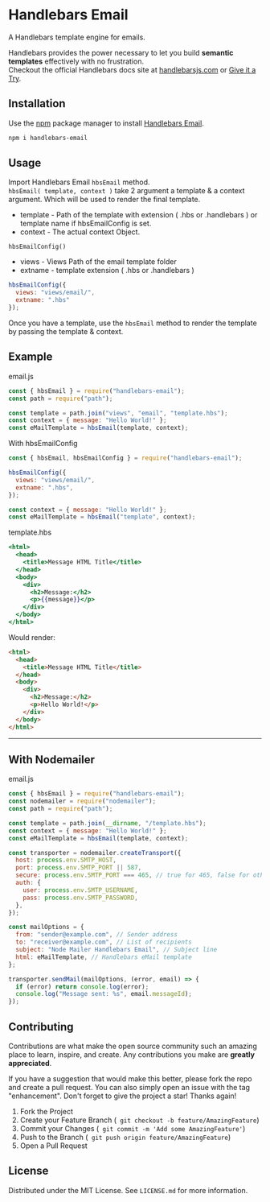 # Handlebars Email

A Handlebars template engine for emails.

Handlebars provides the power necessary to let you build **semantic templates** effectively with no frustration.  
Checkout the official Handlebars docs site at [handlebarsjs.com](https://handlebarsjs.com) or [Give it a Try](https://handlebarsjs.com/playground.html).

## Installation

Use the [npm](https://docs.npmjs.com/downloading-and-installing-node-js-and-npm) package manager to install [Handlebars Email](https://www.npmjs.com/package/handlebars-email).

```bash
npm i handlebars-email
```

## Usage

Import Handlebars Email `hbsEmail` method.  
`hbsEmail( template, context )` take 2 argument a template & a context argument. Which will be used to render the final template.

- template - Path of the template with extension ( .hbs or .handlebars ) or template name if hbsEmailConfig is set.
- context - The actual context Object.

`hbsEmailConfig()`

- views - Views Path of the email template folder
- extname - template extension ( .hbs or .handlebars )

```js
hbsEmailConfig({
  views: "views/email/",
  extname: ".hbs"
});
```

Once you have a template, use the `hbsEmail` method to render the template by passing the template & context.

## Example

email.js

```javascript
const { hbsEmail } = require("handlebars-email");
const path = require("path");

const template = path.join("views", "email", "template.hbs");
const context = { message: "Hello World!" };
const eMailTemplate = hbsEmail(template, context);
```

With hbsEmailConfig

```javascript
const { hbsEmail, hbsEmailConfig } = require("handlebars-email");

hbsEmailConfig({
  views: "views/email/",
  extname: ".hbs",
});

const context = { message: "Hello World!" };
const eMailTemplate = hbsEmail("template", context);
```

template.hbs

```hbs
<html>
  <head>
    <title>Message HTML Title</title>
  </head>
  <body>
    <div>
      <h2>Message:</h2>
      <p>{{message}}</p>
    </div>
  </body>
</html>
```

Would render:

```html
<html>
  <head>
    <title>Message HTML Title</title>
  </head>
  <body>
    <div>
      <h2>Message:</h2>
      <p>Hello World!</p>
    </div>
  </body>
</html>
```

---

## With Nodemailer

email.js

```js
const { hbsEmail } = require("handlebars-email");
const nodemailer = require("nodemailer");
const path = require("path");

const template = path.join(__dirname, "/template.hbs");
const context = { message: "Hello World!" };
const eMailTemplate = hbsEmail(template, context);

const transporter = nodemailer.createTransport({
  host: process.env.SMTP_HOST,
  port: process.env.SMTP_PORT || 587,
  secure: process.env.SMTP_PORT === 465, // true for 465, false for other ports
  auth: {
    user: process.env.SMTP_USERNAME,
    pass: process.env.SMTP_PASSWORD,
  },
});

const mailOptions = {
  from: "sender@example.com", // Sender address
  to: "receiver@example.com", // List of recipients
  subject: "Node Mailer Handlebars Email", // Subject line
  html: eMailTemplate, // Handlebars eMail template
};

transporter.sendMail(mailOptions, (error, email) => {
  if (error) return console.log(error);
  console.log("Message sent: %s", email.messageId);
});
```

<!-- CONTRIBUTING -->

## Contributing

Contributions are what make the open source community such an amazing place to learn, inspire, and create. Any contributions you make are **greatly appreciated**.

If you have a suggestion that would make this better, please fork the repo and create a pull request. You can also simply open an issue with the tag "enhancement".
Don't forget to give the project a star! Thanks again!

1. Fork the Project
2. Create your Feature Branch (` git checkout -b feature/AmazingFeature`)
3. Commit your Changes (` git commit -m 'Add some AmazingFeature'`)
4. Push to the Branch (` git push origin feature/AmazingFeature`)
5. Open a Pull Request

<!-- LICENSE -->

## License

Distributed under the MIT License. See `LICENSE.md` for more information.
